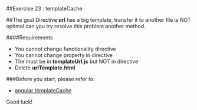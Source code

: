 ##Exercise 23 : templateCache

##The goal
Directive **url** has a big template, transfer it to another file
is NOT optimal can you try resolve this problem another method.


####Requirements
 * You cannot change functionality directive
 * You cannot change property in directive
 * The must be in **templateUrl.js** but NOT in directive
 * Delete **urlTemplate.html**


###Before you start, please refer to:
* [angular templateCache](https://egghead.io/lessons/angularjs-templatecache)


Good luck!
